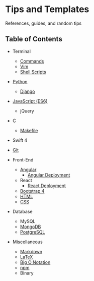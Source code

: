 # Tips and Templates

References, guides, and random tips

## Table of Contents

* Terminal
  * [Commands](Terminal_Commands.md)
  * [Vim](Vim.md)
  * [Shell Scripts](ShellScripts.md)

* [Python](Python.md)
  * [Django](Django.md)

* [JavaScript (ES6)](JavaScript.md)
  * jQuery

* C
  * [Makefile](Makefile.md)

* Swift 4

* [Git](Git.md)

* Front-End
  * [Angular](Angular.md)
    * [Angular Deployment](AngularDeployment.md)
  * React
    * [React Deployment](ReactDeployment.md)
  * [Bootstrap 4](https://getbootstrap.com/)
  * [HTML](HTML.md)
  * [CSS](CSS.md)

* Database
  * MySQL
  * [MongoDB](MongoDB.md)
  * [PostgreSQL](PostgreSQL.md)

* Miscellaneous
  * [Markdown](https://github.com/adam-p/markdown-here/wiki/Markdown-Cheatsheet)
  * [LaTeX](LaTeX.md)
  * [Big O Notation](BigO.md)
  * [npm](npm.md)
  * Binary